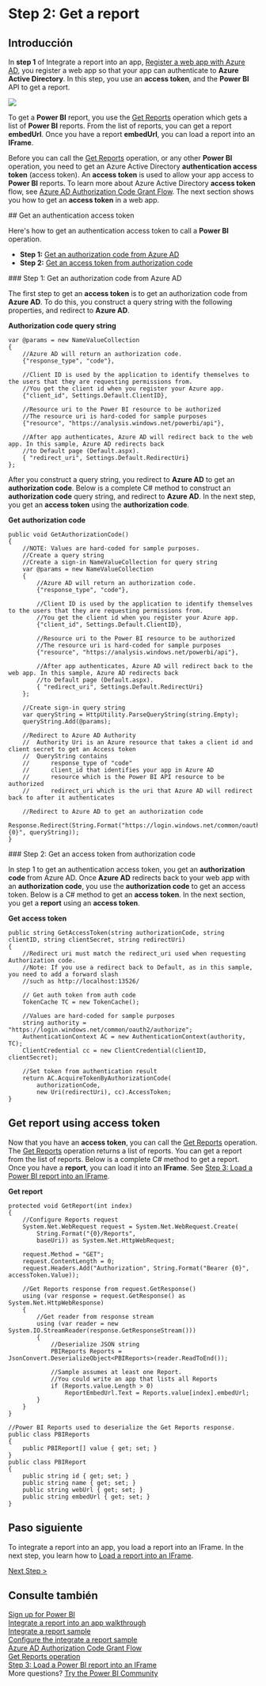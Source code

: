 <properties
   pageTitle="Get a Power BI report"
   description="Walkthrough to Integrate a report into an app - Get a Power BI report"
   services="powerbi"
   documentationCenter=""
   authors="guyinacube"
   manager="mblythe"
   backup=""
   editor=""
   tags=""
   qualityFocus="monitoring"
   qualityDate=""/>

<tags
   ms.service="powerbi"
   ms.devlang="NA"
   ms.topic="get-started-article"
   ms.tgt_pltfrm="NA"
   ms.workload="powerbi"
   ms.date="08/23/2016"
   ms.author="asaxton"/>

# Step 2: Get a report

## Introducción

In <bpt id="p1">**</bpt>step 1<ept id="p1">**</ept> of Integrate a report into an app, <bpt id="p2">[</bpt>Register a web app with Azure AD<ept id="p2">](powerbi-developer-integrate-report-register.md)</ept>, you register a web app so that your app can authenticate to <bpt id="p3">**</bpt>Azure Active Directory<ept id="p3">**</ept>. In this step, you use an <bpt id="p1">**</bpt>access token<ept id="p1">**</ept>, and the <bpt id="p2">**</bpt>Power BI<ept id="p2">**</ept> API to get a report.

![](media\powerbi-developer-integrate-report\integrate-report-get-report.png)

To get a <bpt id="p1">**</bpt>Power BI<ept id="p1">**</ept> report, you use the <bpt id="p2">[</bpt>Get Reports<ept id="p2">](https://msdn.microsoft.com/library/mt634543.aspx)</ept> operation which gets a list of <bpt id="p3">**</bpt>Power BI<ept id="p3">**</ept> reports. From the list of reports, you can get a report <bpt id="p1">**</bpt>embedUrl<ept id="p1">**</ept>. Once you have a report <bpt id="p1">**</bpt>embedUrl<ept id="p1">**</ept>, you can load a report into an <bpt id="p2">**</bpt>IFrame<ept id="p2">**</ept>.

Before you can call the <bpt id="p1">[</bpt>Get Reports<ept id="p1">](https://msdn.microsoft.com/library/mt634543.aspx)</ept> operation, or any other <bpt id="p2">**</bpt>Power BI<ept id="p2">**</ept> operation, you need to get an Azure Active Directory <bpt id="p3">**</bpt>authentication access token<ept id="p3">**</ept> (access token). An <bpt id="p1">**</bpt>access token<ept id="p1">**</ept> is used to allow your app access to <bpt id="p2">**</bpt>Power BI<ept id="p2">**</ept> reports. To learn more about Azure Active Directory <bpt id="p1">**</bpt>access token<ept id="p1">**</ept> flow, see <bpt id="p2">[</bpt>Azure AD Authorization Code Grant Flow<ept id="p2">](https://msdn.microsoft.com/library/azure/dn645542.aspx)</ept>. The next section shows you how to get an <bpt id="p1">**</bpt>access token<ept id="p1">**</ept> in a web app.

<a name="get-token"/>
## Get an authentication access token

Here's how to get an authentication access token to call a <bpt id="p1">**</bpt>Power BI<ept id="p1">**</ept> operation.

-   <bpt id="p1">**</bpt>Step 1:<ept id="p1">**</ept> <bpt id="p2">[</bpt>Get an authorization code from Azure AD<ept id="p2">](#auth-code)</ept>
-   <bpt id="p1">**</bpt>Step 2:<ept id="p1">**</ept> <bpt id="p2">[</bpt>Get an access token from authorization code<ept id="p2">](#access-token)</ept>

<a name="auth-code"/>
### Step 1: Get an authorization code from Azure AD

The first step to get an <bpt id="p1">**</bpt>access token<ept id="p1">**</ept> is to get an authorization code from <bpt id="p2">**</bpt>Azure AD<ept id="p2">**</ept>. To do this, you construct a query string with the following properties, and redirect to <bpt id="p1">**</bpt>Azure AD<ept id="p1">**</ept>.


**Authorization code query string**

```
var @params = new NameValueCollection
{
    //Azure AD will return an authorization code.
    {"response_type", "code"},

    //Client ID is used by the application to identify themselves to the users that they are requesting permissions from.
    //You get the client id when you register your Azure app.
    {"client_id", Settings.Default.ClientID},

    //Resource uri to the Power BI resource to be authorized
    //The resource uri is hard-coded for sample purposes
    {"resource", "https://analysis.windows.net/powerbi/api"},

    //After app authenticates, Azure AD will redirect back to the web app. In this sample, Azure AD redirects back
    //to Default page (Default.aspx).
    { "redirect_uri", Settings.Default.RedirectUri}
};
```

After you construct a query string, you redirect to <bpt id="p1">**</bpt>Azure AD<ept id="p1">**</ept> to get an <bpt id="p2">**</bpt>authorization code<ept id="p2">**</ept>.  Below is a complete C# method to construct an <bpt id="p1">**</bpt>authorization code<ept id="p1">**</ept> query string, and redirect to <bpt id="p2">**</bpt>Azure AD<ept id="p2">**</ept>. In the next step, you get an <bpt id="p1">**</bpt>access token<ept id="p1">**</ept> using the <bpt id="p2">**</bpt>authorization code<ept id="p2">**</ept>.

**Get authorization code**

```
public void GetAuthorizationCode()
{
    //NOTE: Values are hard-coded for sample purposes.
    //Create a query string
    //Create a sign-in NameValueCollection for query string
    var @params = new NameValueCollection
    {
        //Azure AD will return an authorization code.
        {"response_type", "code"},

        //Client ID is used by the application to identify themselves to the users that they are requesting permissions from.
        //You get the client id when you register your Azure app.
        {"client_id", Settings.Default.ClientID},

        //Resource uri to the Power BI resource to be authorized
        //The resource uri is hard-coded for sample purposes
        {"resource", "https://analysis.windows.net/powerbi/api"},

        //After app authenticates, Azure AD will redirect back to the web app. In this sample, Azure AD redirects back
        //to Default page (Default.aspx).
        { "redirect_uri", Settings.Default.RedirectUri}
    };

    //Create sign-in query string
    var queryString = HttpUtility.ParseQueryString(string.Empty);
    queryString.Add(@params);

    //Redirect to Azure AD Authority
    //  Authority Uri is an Azure resource that takes a client id and client secret to get an Access token
    //  QueryString contains
    //      response_type of "code"
    //      client_id that identifies your app in Azure AD
    //      resource which is the Power BI API resource to be authorized
    //      redirect_uri which is the uri that Azure AD will redirect back to after it authenticates

    //Redirect to Azure AD to get an authorization code
    Response.Redirect(String.Format("https://login.windows.net/common/oauth2/authorize?{0}", queryString));
}
```

<a name="access-token"/>
### Step 2: Get an access token from authorization code

In step 1 to get an authentication access token, you get an <bpt id="p1">**</bpt>authorization code<ept id="p1">**</ept> from Azure AD. Once <bpt id="p1">**</bpt>Azure AD<ept id="p1">**</ept> redirects back to your web app with an <bpt id="p2">**</bpt>authorization code<ept id="p2">**</ept>, you use the <bpt id="p3">**</bpt>authorization code<ept id="p3">**</ept> to get an access token. Below is a C# method to get an <bpt id="p1">**</bpt>access token<ept id="p1">**</ept>. In the next section, you get a <bpt id="p1">**</bpt>report<ept id="p1">**</ept> using an <bpt id="p2">**</bpt>access token<ept id="p2">**</ept>.

**Get access token**

```
public string GetAccessToken(string authorizationCode, string clientID, string clientSecret, string redirectUri)
{
    //Redirect uri must match the redirect_uri used when requesting Authorization code.
    //Note: If you use a redirect back to Default, as in this sample, you need to add a forward slash
    //such as http://localhost:13526/

    // Get auth token from auth code       
    TokenCache TC = new TokenCache();

    //Values are hard-coded for sample purposes
    string authority = "https://login.windows.net/common/oauth2/authorize";
    AuthenticationContext AC = new AuthenticationContext(authority, TC);
    ClientCredential cc = new ClientCredential(clientID, clientSecret);

    //Set token from authentication result
    return AC.AcquireTokenByAuthorizationCode(
        authorizationCode,
        new Uri(redirectUri), cc).AccessToken;
}
```

## Get report using access token

Now that you have an <bpt id="p1">**</bpt>access token<ept id="p1">**</ept>, you can call the <bpt id="p2">[</bpt>Get Reports<ept id="p2">](https://msdn.microsoft.com/library/mt634543.aspx)</ept> operation. The <bpt id="p1">[</bpt>Get Reports<ept id="p1">](https://msdn.microsoft.com/library/mt634543.aspx)</ept> operation returns a list of reports. You can get a report from the list of reports. Below is a complete C# method to get a report. Once you have a <bpt id="p1">**</bpt>report<ept id="p1">**</ept>, you can load it into an <bpt id="p2">**</bpt>IFrame<ept id="p2">**</ept>. See <bpt id="p1">[</bpt>Step 3: Load a Power BI report into an IFrame<ept id="p1">](powerbi-developer-integrate-report-load-report-iframe.md)</ept>.

**Get report**

```
protected void GetReport(int index)
{
    //Configure Reports request
    System.Net.WebRequest request = System.Net.WebRequest.Create(
        String.Format("{0}/Reports",
        baseUri)) as System.Net.HttpWebRequest;

    request.Method = "GET";
    request.ContentLength = 0;
    request.Headers.Add("Authorization", String.Format("Bearer {0}", accessToken.Value));

    //Get Reports response from request.GetResponse()
    using (var response = request.GetResponse() as System.Net.HttpWebResponse)
    {
        //Get reader from response stream
        using (var reader = new System.IO.StreamReader(response.GetResponseStream()))
        {
            //Deserialize JSON string
            PBIReports Reports = JsonConvert.DeserializeObject<PBIReports>(reader.ReadToEnd());

            //Sample assumes at least one Report.
            //You could write an app that lists all Reports
            if (Reports.value.Length > 0)
                ReportEmbedUrl.Text = Reports.value[index].embedUrl;
        }
    }
}

//Power BI Reports used to deserialize the Get Reports response.
public class PBIReports
{
    public PBIReport[] value { get; set; }
}
public class PBIReport
{
    public string id { get; set; }
    public string name { get; set; }
    public string webUrl { get; set; }
    public string embedUrl { get; set; }
}
```

## Paso siguiente

To integrate a report into an app, you load a report into an IFrame. In the next step, you learn how to <bpt id="p1">[</bpt>Load a report into an IFrame<ept id="p1">](powerbi-developer-integrate-report-load-report-iframe.md)</ept>.

[Next Step &gt;](powerbi-developer-integrate-report-load-report-iframe.md)

## Consulte también

[Sign up for Power BI](powerbi-admin-free-with-custom-azure-directory.md)  
[Integrate a report into an app walkthrough](powerbi-developer-integrate-report.md)  
[Integrate a report sample](https://github.com/Microsoft/PowerBI-CSharp/tree/master/samples/webforms/integrate-report-web-app)  
[Configure the integrate a report sample](powerbi-developer-integrate-report-register.md#configure-sample)  
[Azure AD Authorization Code Grant Flow](https://msdn.microsoft.com/library/azure/dn645542.aspx)  
[Get Reports operation](https://msdn.microsoft.com/library/mt634543.aspx)  
[Step 3: Load a Power BI report into an IFrame](powerbi-developer-integrate-report-load-report-iframe.md)  
More questions? [Try the Power BI Community](http://community.powerbi.com/)